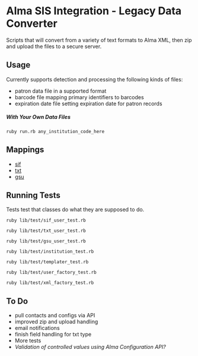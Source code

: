# Alma SIS Integration - Legacy Data Converter

Scripts that will convert from a variety of text formats to Alma XML, then zip and upload the files to a secure server.

## Usage

Currently supports detection and processing the following kinds of files:

+ patron data file in a supported format
+ barcode file mapping primary identifiers to barcodes
+ expiration date file setting expiration date for patron records

##### With Your Own Data Files

`ruby run.rb any_institution_code_here`

## Mappings

+ [sif](https://github.com/mksndz/alma-user-integration-legacy-converter/blob/master/lib/classes/sif_user.rb#L17)
+ [txt](https://github.com/mksndz/alma-user-integration-legacy-converter/blob/master/lib/classes/txt_user.rb#L9)
+ [gsu](https://github.com/mksndz/alma-user-integration-legacy-converter/blob/master/lib/classes/gsu_user.rb#L8)

## Running Tests

Tests test that classes do what they are supposed to do.

`ruby lib/test/sif_user_test.rb`

`ruby lib/test/txt_user_test.rb`

`ruby lib/test/gsu_user_test.rb`

`ruby lib/test/institution_test.rb`

`ruby lib/test/templater_test.rb`

`ruby lib/test/user_factory_test.rb`

`ruby lib/test/xml_factory_test.rb`

## To Do
+ pull contacts and configs via API
+ improved zip and upload handling
+ email notifications
+ finish field handling for txt type
+ More tests
+ _Validation of controlled values using Alma Configuration API?_

